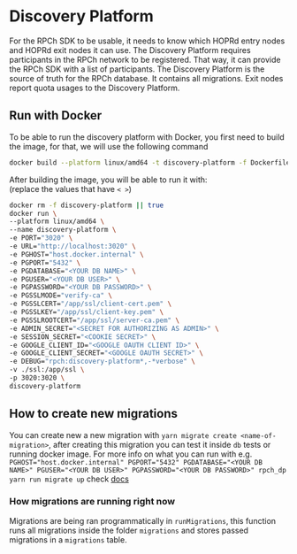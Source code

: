 # Discovery Platform

For the RPCh SDK to be usable, it needs to know which HOPRd entry nodes and HOPRd exit nodes it can use.
The Discovery Platform requires participants in the RPCh network to be registered.
That way, it can provide the RPCh SDK with a list of participants.
The Discovery Platform is the source of truth for the RPCh database. It contains all migrations.
Exit nodes report quota usages to the Discovery Platform.

## Run with Docker

To be able to run the discovery platform with Docker, you first need to build the image, for that, we will use the following command

```sh
docker build --platform linux/amd64 -t discovery-platform -f Dockerfile ../../
```

After building the image, you will be able to run it with: \
(replace the values that have `< >`)

```sh
docker rm -f discovery-platform || true
docker run \
--platform linux/amd64 \
--name discovery-platform \
-e PORT="3020" \
-e URL="http://localhost:3020" \
-e PGHOST="host.docker.internal" \
-e PGPORT="5432" \
-e PGDATABASE="<YOUR DB NAME>" \
-e PGUSER="<YOUR DB USER>" \
-e PGPASSWORD="<YOUR DB PASSWORD>" \
-e PGSSLMODE="verify-ca" \
-e PGSSLCERT="/app/ssl/client-cert.pem" \
-e PGSSLKEY="/app/ssl/client-key.pem" \
-e PGSSLROOTCERT="/app/ssl/server-ca.pem" \
-e ADMIN_SECRET="<SECRET FOR AUTHORIZING AS ADMIN>" \
-e SESSION_SECRET="<COOKIE SECRET>" \
-e GOOGLE_CLIENT_ID="<GOOGLE OAUTH CLIENT ID>" \
-e GOOGLE_CLIENT_SECRET="<GOOGLE OAUTH SECRET>" \
-e DEBUG="rpch:discovery-platform*,-*verbose" \
-v ./ssl:/app/ssl \
-p 3020:3020 \
discovery-platform
```


## How to create new migrations

You can create new a new migration with `yarn migrate create <name-of-migration>`, after creating this migration you can test it
inside `db` tests or running docker image. For more info on what you can run with e.g. `PGHOST="host.docker.internal" PGPORT="5432" PGDATABASE="<YOUR DB NAME>" PGUSER="<YOUR DB USER>" PGPASSWORD="<YOUR DB PASSWORD>" rpch_dp yarn run migrate up` check [docs](https://salsita.github.io/node-pg-migrate/#/cli)

### How migrations are running right now

Migrations are being ran programmatically in `runMigrations`, this function runs all migrations inside the folder `migrations`
and stores passed migrations in a `migrations` table.
